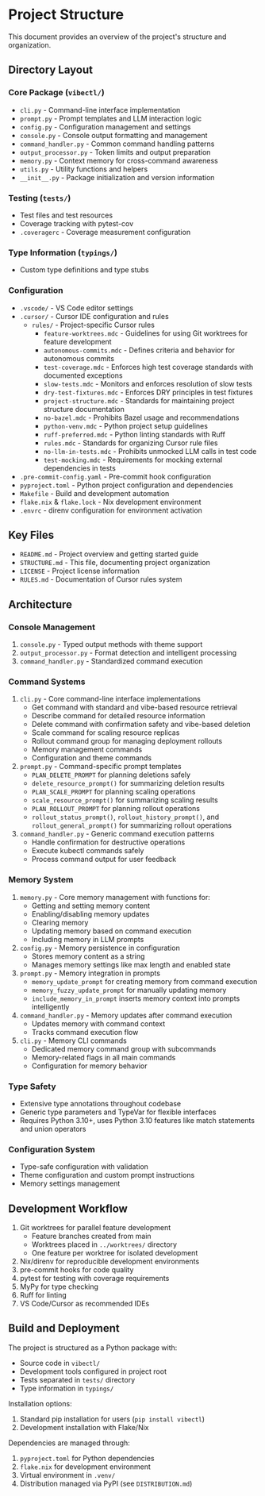 # Project Structure

This document provides an overview of the project's structure and organization.

## Directory Layout

### Core Package (`vibectl/`)
- `cli.py` - Command-line interface implementation
- `prompt.py` - Prompt templates and LLM interaction logic
- `config.py` - Configuration management and settings
- `console.py` - Console output formatting and management
- `command_handler.py` - Common command handling patterns
- `output_processor.py` - Token limits and output preparation
- `memory.py` - Context memory for cross-command awareness
- `utils.py` - Utility functions and helpers
- `__init__.py` - Package initialization and version information

### Testing (`tests/`)
- Test files and test resources
- Coverage tracking with pytest-cov
- `.coveragerc` - Coverage measurement configuration

### Type Information (`typings/`)
- Custom type definitions and type stubs

### Configuration
- `.vscode/` - VS Code editor settings
- `.cursor/` - Cursor IDE configuration and rules
  - `rules/` - Project-specific Cursor rules
    - `feature-worktrees.mdc` - Guidelines for using Git worktrees for feature development
    - `autonomous-commits.mdc` - Defines criteria and behavior for autonomous commits
    - `test-coverage.mdc` - Enforces high test coverage standards with documented exceptions
    - `slow-tests.mdc` - Monitors and enforces resolution of slow tests
    - `dry-test-fixtures.mdc` - Enforces DRY principles in test fixtures
    - `project-structure.mdc` - Standards for maintaining project structure documentation
    - `no-bazel.mdc` - Prohibits Bazel usage and recommendations
    - `python-venv.mdc` - Python project setup guidelines
    - `ruff-preferred.mdc` - Python linting standards with Ruff
    - `rules.mdc` - Standards for organizing Cursor rule files
    - `no-llm-in-tests.mdc` - Prohibits unmocked LLM calls in test code
    - `test-mocking.mdc` - Requirements for mocking external dependencies in tests
- `.pre-commit-config.yaml` - Pre-commit hook configuration
- `pyproject.toml` - Python project configuration and dependencies
- `Makefile` - Build and development automation
- `flake.nix` & `flake.lock` - Nix development environment
- `.envrc` - direnv configuration for environment activation

## Key Files

- `README.md` - Project overview and getting started guide
- `STRUCTURE.md` - This file, documenting project organization
- `LICENSE` - Project license information
- `RULES.md` - Documentation of Cursor rules system

## Architecture

### Console Management
1. `console.py` - Typed output methods with theme support
2. `output_processor.py` - Format detection and intelligent processing
3. `command_handler.py` - Standardized command execution

### Command Systems
1. `cli.py` - Core command-line interface implementations
   - Get command with standard and vibe-based resource retrieval
   - Describe command for detailed resource information
   - Delete command with confirmation safety and vibe-based deletion
   - Scale command for scaling resource replicas
   - Rollout command group for managing deployment rollouts
   - Memory management commands
   - Configuration and theme commands
2. `prompt.py` - Command-specific prompt templates
   - `PLAN_DELETE_PROMPT` for planning deletions safely
   - `delete_resource_prompt()` for summarizing deletion results
   - `PLAN_SCALE_PROMPT` for planning scaling operations
   - `scale_resource_prompt()` for summarizing scaling results
   - `PLAN_ROLLOUT_PROMPT` for planning rollout operations
   - `rollout_status_prompt()`, `rollout_history_prompt()`, and `rollout_general_prompt()` for summarizing rollout operations
3. `command_handler.py` - Generic command execution patterns
   - Handle confirmation for destructive operations
   - Execute kubectl commands safely
   - Process command output for user feedback

### Memory System
1. `memory.py` - Core memory management with functions for:
   - Getting and setting memory content
   - Enabling/disabling memory updates
   - Clearing memory
   - Updating memory based on command execution
   - Including memory in LLM prompts
2. `config.py` - Memory persistence in configuration
   - Stores memory content as a string
   - Manages memory settings like max length and enabled state
3. `prompt.py` - Memory integration in prompts
   - `memory_update_prompt` for creating memory from command execution
   - `memory_fuzzy_update_prompt` for manually updating memory
   - `include_memory_in_prompt` inserts memory context into prompts intelligently
4. `command_handler.py` - Memory updates after command execution
   - Updates memory with command context
   - Tracks command execution flow
5. `cli.py` - Memory CLI commands
   - Dedicated memory command group with subcommands
   - Memory-related flags in all main commands
   - Configuration for memory behavior

### Type Safety
- Extensive type annotations throughout codebase
- Generic type parameters and TypeVar for flexible interfaces
- Requires Python 3.10+, uses Python 3.10 features like match statements and union operators

### Configuration System
- Type-safe configuration with validation
- Theme configuration and custom prompt instructions
- Memory settings management

## Development Workflow

1. Git worktrees for parallel feature development
   - Feature branches created from main
   - Worktrees placed in `../worktrees/` directory
   - One feature per worktree for isolated development
2. Nix/direnv for reproducible development environments
3. pre-commit hooks for code quality
4. pytest for testing with coverage requirements
5. MyPy for type checking
6. Ruff for linting
7. VS Code/Cursor as recommended IDEs

## Build and Deployment

The project is structured as a Python package with:
- Source code in `vibectl/`
- Development tools configured in project root
- Tests separated in `tests/` directory
- Type information in `typings/`

Installation options:
1. Standard pip installation for users (`pip install vibectl`)
2. Development installation with Flake/Nix

Dependencies are managed through:
1. `pyproject.toml` for Python dependencies
2. `flake.nix` for development environment
3. Virtual environment in `.venv/`
4. Distribution managed via PyPI (see `DISTRIBUTION.md`)
